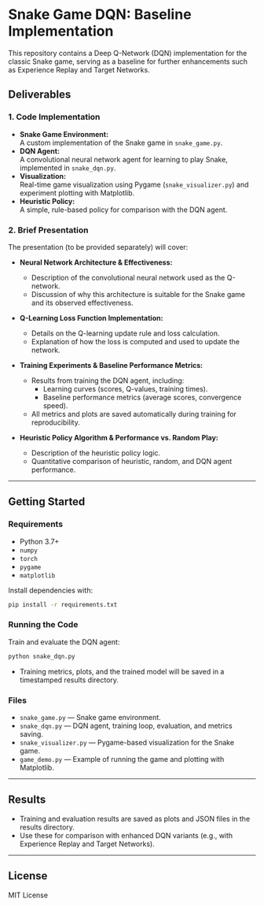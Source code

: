 # Snake Game DQN: Baseline Implementation

This repository contains a Deep Q-Network (DQN) implementation for the classic Snake game, serving as a baseline for further enhancements such as Experience Replay and Target Networks.

## Deliverables

### 1. Code Implementation

- **Snake Game Environment:**  
  A custom implementation of the Snake game in `snake_game.py`.
- **DQN Agent:**  
  A convolutional neural network agent for learning to play Snake, implemented in `snake_dqn.py`.
- **Visualization:**  
  Real-time game visualization using Pygame (`snake_visualizer.py`) and experiment plotting with Matplotlib.
- **Heuristic Policy:**  
  A simple, rule-based policy for comparison with the DQN agent.

### 2. Brief Presentation

The presentation (to be provided separately) will cover:

- **Neural Network Architecture & Effectiveness:**  
  - Description of the convolutional neural network used as the Q-network.
  - Discussion of why this architecture is suitable for the Snake game and its observed effectiveness.

- **Q-Learning Loss Function Implementation:**  
  - Details on the Q-learning update rule and loss calculation.
  - Explanation of how the loss is computed and used to update the network.

- **Training Experiments & Baseline Performance Metrics:**  
  - Results from training the DQN agent, including:
    - Learning curves (scores, Q-values, training times).
    - Baseline performance metrics (average scores, convergence speed).
  - All metrics and plots are saved automatically during training for reproducibility.

- **Heuristic Policy Algorithm & Performance vs. Random Play:**  
  - Description of the heuristic policy logic.
  - Quantitative comparison of heuristic, random, and DQN agent performance.

---

## Getting Started

### Requirements

- Python 3.7+
- `numpy`
- `torch`
- `pygame`
- `matplotlib`

Install dependencies with:
```bash
pip install -r requirements.txt
```

### Running the Code

Train and evaluate the DQN agent:
```bash
python snake_dqn.py
```
- Training metrics, plots, and the trained model will be saved in a timestamped results directory.

### Files

- `snake_game.py` — Snake game environment.
- `snake_dqn.py` — DQN agent, training loop, evaluation, and metrics saving.
- `snake_visualizer.py` — Pygame-based visualization for the Snake game.
- `game_demo.py` — Example of running the game and plotting with Matplotlib.

---

## Results

- Training and evaluation results are saved as plots and JSON files in the results directory.
- Use these for comparison with enhanced DQN variants (e.g., with Experience Replay and Target Networks).

---

## License

MIT License 
